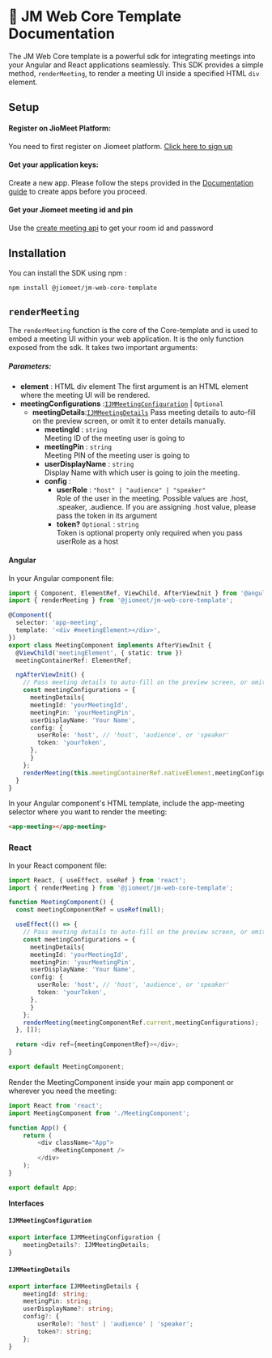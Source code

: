 # 🚀 JM Web Core Template Documentation

The JM Web Core template is a powerful sdk for integrating meetings into your Angular and React applications seamlessly. This SDK provides a simple method, `renderMeeting`, to render a meeting UI inside a specified HTML `div` element.

## Setup

#### Register on JioMeet Platform:

You need to first register on Jiomeet platform. [Click here to sign up](https://platform.jiomeet.com/login/signUp)

#### Get your application keys:

Create a new app. Please follow the steps provided in the [Documentation guide](https://dev.jiomeet.com/docs/quick-start/introduction) to create apps before you proceed.

#### Get your Jiomeet meeting id and pin

Use the [create meeting api](https://dev.jiomeet.com/docs/JioMeet%20Platform%20Server%20APIs/create-a-dynamic-meeting) to get your room id and password

## Installation

You can install the SDK using npm :

```bash
npm install @jiomeet/jm-web-core-template
```

## `renderMeeting`

The `renderMeeting` function is the core of the Core-template and is used to embed a meeting UI within your web application. It is the only function exposed from the sdk. It takes two important arguments:

##### Parameters:

- **element** : HTML div element
  The first argument is an HTML element where the meeting UI will be rendered.
- **meetingConfigurations** :[`IJMMeetingConfiguration`](#ijmmeetingconfiguration) | `Optional`
  - **meetingDetails**:[`IJMMeetingDetails`](#ijmmeetingdetails)
    Pass meeting details to auto-fill on the preview screen, or omit it to enter details manually.
    - **meetingId** : `string`  
      Meeting ID of the meeting user is going to
    - **meetingPin** : `string`  
       Meeting PIN of the meeting user is going to
    - **userDisplayName** : `string`  
       Display Name with which user is going to join the meeting.
    - **config** :
      - **userRole** : `"host" | "audience" | "speaker"`  
        Role of the user in the meeting. Possible values are .host, .speaker, .audience. If you are assigning .host value, please pass the token in its argument
      - **token?** `Optional` : `string`  
        Token is optional property only required when you pass userRole as a host

#### Angular

In your Angular component file:

```typescript
import { Component, ElementRef, ViewChild, AfterViewInit } from '@angular/core';
import { renderMeeting } from '@jiomeet/jm-web-core-template';

@Component({
  selector: 'app-meeting',
  template: '<div #meetingElement></div>',
})
export class MeetingComponent implements AfterViewInit {
  @ViewChild('meetingElement', { static: true })
  meetingContainerRef: ElementRef;

  ngAfterViewInit() {
    // Pass meeting details to auto-fill on the preview screen, or omit it to enter details manually.
    const meetingConfigurations = {
      meetingDetails{
      meetingId: 'yourMeetingId',
      meetingPin: 'yourMeetingPin',
      userDisplayName: 'Your Name',
      config: {
        userRole: 'host', // 'host', 'audience', or 'speaker'
        token: 'yourToken',
      },
      }
    };
    renderMeeting(this.meetingContainerRef.nativeElement,meetingConfigurations);
  }
}
```

In your Angular component's HTML template, include the app-meeting selector where you want to render the meeting:

```html
<app-meeting></app-meeting>
```

### React

In your React component file:

```typescript
import React, { useEffect, useRef } from 'react';
import { renderMeeting } from '@jiomeet/jm-web-core-template';

function MeetingComponent() {
  const meetingComponentRef = useRef(null);

  useEffect(() => {
    // Pass meeting details to auto-fill on the preview screen, or omit it to enter details manually.
    const meetingConfigurations = {
      meetingDetails{
      meetingId: 'yourMeetingId',
      meetingPin: 'yourMeetingPin',
      userDisplayName: 'Your Name',
      config: {
        userRole: 'host', // 'host', 'audience', or 'speaker'
        token: 'yourToken',
      },
      }
    };
    renderMeeting(meetingComponentRef.current,meetingConfigurations);
  }, []);

  return <div ref={meetingComponentRef}></div>;
}

export default MeetingComponent;
```

Render the MeetingComponent inside your main app component or wherever you need the meeting:

```typescript
import React from 'react';
import MeetingComponent from './MeetingComponent';

function App() {
	return (
		<div className="App">
			<MeetingComponent />
		</div>
	);
}

export default App;
```

**Interfaces**

#### `IJMMeetingConfiguration`

```typescript
export interface IJMMeetingConfiguration {
	meetingDetails?: IJMMeetingDetails;
}
```

#### `IJMMeetingDetails`

```typescript
export interface IJMMeetingDetails {
	meetingId: string;
	meetingPin: string;
	userDisplayName?: string;
	config?: {
		userRole?: 'host' | 'audience' | 'speaker';
		token?: string;
	};
}
```
